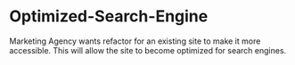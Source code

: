 # Optimized-Search-Engine
Marketing Agency wants refactor for an existing site to make it more accessible. This will allow the site to become optimized for search engines.
